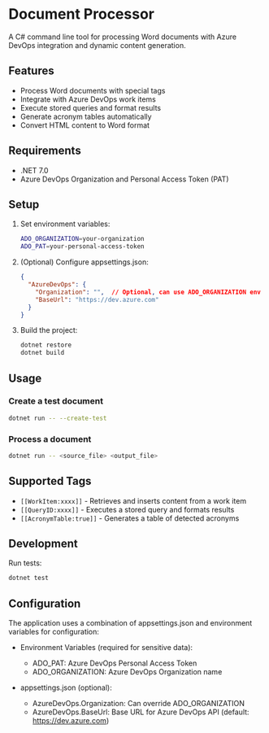# Document Processor

A C# command line tool for processing Word documents with Azure DevOps integration and dynamic content generation.

## Features

- Process Word documents with special tags
- Integrate with Azure DevOps work items
- Execute stored queries and format results
- Generate acronym tables automatically
- Convert HTML content to Word format

## Requirements

- .NET 7.0
- Azure DevOps Organization and Personal Access Token (PAT)

## Setup

1. Set environment variables:
   ```bash
   ADO_ORGANIZATION=your-organization
   ADO_PAT=your-personal-access-token
   ```

2. (Optional) Configure appsettings.json:
   ```json
   {
     "AzureDevOps": {
       "Organization": "",  // Optional, can use ADO_ORGANIZATION env var
       "BaseUrl": "https://dev.azure.com"
     }
   }
   ```

3. Build the project:
   ```bash
   dotnet restore
   dotnet build
   ```

## Usage

### Create a test document
```bash
dotnet run -- --create-test
```

### Process a document
```bash
dotnet run -- <source_file> <output_file>
```

## Supported Tags

- `[[WorkItem:xxxx]]` - Retrieves and inserts content from a work item
- `[[QueryID:xxxx]]` - Executes a stored query and formats results
- `[[AcronymTable:true]]` - Generates a table of detected acronyms

## Development

Run tests:
```bash
dotnet test
```

## Configuration

The application uses a combination of appsettings.json and environment variables for configuration:

- Environment Variables (required for sensitive data):
  - ADO_PAT: Azure DevOps Personal Access Token
  - ADO_ORGANIZATION: Azure DevOps Organization name

- appsettings.json (optional):
  - AzureDevOps.Organization: Can override ADO_ORGANIZATION
  - AzureDevOps.BaseUrl: Base URL for Azure DevOps API (default: https://dev.azure.com)